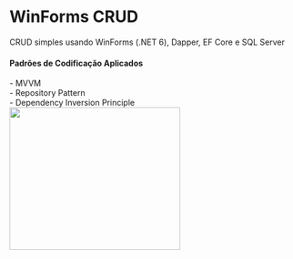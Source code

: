 # WinForms CRUD	

<span>CRUD simples usando WinForms (.NET 6), Dapper, EF Core e SQL Server</span>

<h4>Padrões de Codificação Aplicados</h4>
- MVVM </br>
- Repository Pattern </br>
- Dependency Inversion Principle 

<img src="https://user-images.githubusercontent.com/73988556/227014003-1026d7b1-62ce-448e-9e1b-f13b164b90fb.png" width="300" height="250"/>
